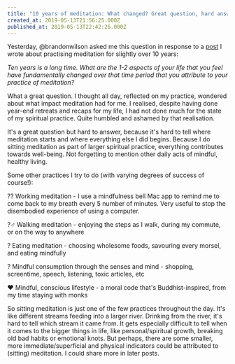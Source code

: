 ```yaml
---
title: "10 years of meditation: What changed? Great question, hard answer."
created_at: 2019-05-13T21:56:25.000Z
published_at: 2019-05-13T22:42:26.000Z
---
```

Yesterday, @brandonwilson asked me this question in response to a [post](https://200wordsaday.com/words/writings-on-meditation-3-the-ego-172055cd830ae03e5b) I wrote about practising meditation for slightly over 10 years:

  

_Ten years is a long time. What are the 1-2 aspects of your life that you feel have fundamentally changed over that time period that you attribute to your practice of meditation?_

  

What a great question. I thought all day, reflected on my practice, wondered about what impact meditation had for me. I realised, despite having done year-end retreats and recaps for my life, I had not done much for the state of my spiritual practice. Quite humbled and ashamed by that realisation.

  

It's a great question but hard to answer, because it's hard to tell where meditation starts and where everything else I did begins. Because I do sitting meditation as part of larger spiritual practice, everything contributes towards well-being. Not forgetting to mention other daily acts of mindful, healthy living. 

  

Some other practices I try to do (with varying degrees of success of course!):

  

?‍? Working meditation - I use a mindfulness bell Mac app to remind me to come back to my breath every 5 number of minutes. Very useful to stop the disembodied experience of using a computer.

?‍♂️ Walking meditation - enjoying the steps as I walk, during my commute, or on the way to anywhere

? Eating meditation - choosing wholesome foods, savouring every morsel, and eating mindfully

? Mindful consumption through the senses and mind - shopping, screentime, speech, listening, toxic articles, etc

❤️ Mindful, conscious lifestyle - a moral code that's Buddhist-inspired, from my time staying with monks 

  

So sitting meditation is just one of the few practices throughout the day. It's like different streams feeding into a larger river. Drinking from the river, it's hard to tell which stream it came from. It gets especially difficult to tell when it comes to the bigger things in life, like personal/spiritual growth, breaking old bad habits or emotional knots. But perhaps, there are some smaller, more immediate/superficial and physical indicators could be attributed to (sitting) meditation. I could share more in later posts.
